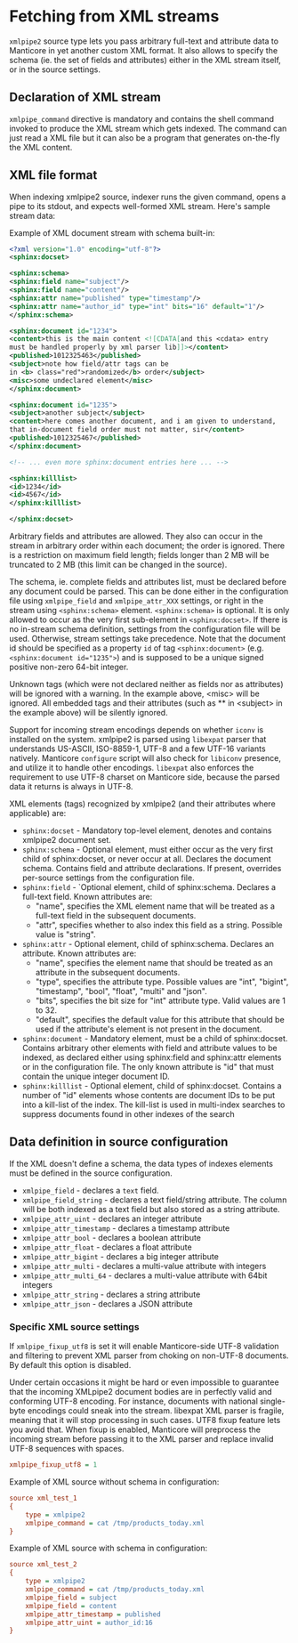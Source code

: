 # Fetching from XML streams

`xmlpipe2` source type lets you pass arbitrary full-text and attribute data to Manticore in yet another custom XML format. It also allows to specify the schema (ie. the set of fields and attributes) either in the XML stream itself, or in the source settings.

## Declaration of XML stream
`xmlpipe_command` directive is mandatory and contains the shell command invoked to produce the XML stream which gets indexed. The command can just read a XML file but it can also be a program that generates on-the-fly the XML content.

## XML file format

When indexing xmlpipe2 source, indexer runs the given command, opens a pipe to its stdout, and expects well-formed XML stream. Here's sample stream data:

Example of XML document stream with schema built-in:

```xml
<?xml version="1.0" encoding="utf-8"?>
<sphinx:docset>

<sphinx:schema>
<sphinx:field name="subject"/>
<sphinx:field name="content"/>
<sphinx:attr name="published" type="timestamp"/>
<sphinx:attr name="author_id" type="int" bits="16" default="1"/>
</sphinx:schema>

<sphinx:document id="1234">
<content>this is the main content <![CDATA[and this <cdata> entry
must be handled properly by xml parser lib]]></content>
<published>1012325463</published>
<subject>note how field/attr tags can be
in <b> class="red">randomized</b> order</subject>
<misc>some undeclared element</misc>
</sphinx:document>

<sphinx:document id="1235">
<subject>another subject</subject>
<content>here comes another document, and i am given to understand,
that in-document field order must not matter, sir</content>
<published>1012325467</published>
</sphinx:document>

<!-- ... even more sphinx:document entries here ... -->

<sphinx:killlist>
<id>1234</id>
<id>4567</id>
</sphinx:killlist>

</sphinx:docset>
```

Arbitrary fields and attributes are allowed. They also can occur in the stream in arbitrary order within each document; the order is ignored. There is a restriction on maximum field length; fields longer than 2 MB will be truncated to 2 MB (this limit can be changed in the source).

The schema, ie. complete fields and attributes list, must be declared before any document could be parsed. This can be done either in the configuration file using `xmlpipe_field` and `xmlpipe_attr_XXX` settings, or right in the stream using `<sphinx:schema>` element. `<sphinx:schema>` is optional. It is only allowed to occur as the very first sub-element in `<sphinx:docset>`. If there is no in-stream schema definition, settings from the configuration file will be used. Otherwise, stream settings take precedence.
Note that the document id should be specified as a property `id` of tag `<sphinx:document>` (e.g. `<sphinx:document id="1235">`) and is supposed to be a unique signed positive non-zero 64-bit integer.

Unknown tags (which were not declared neither as fields nor as attributes) will be ignored with a warning. In the example above, \<misc\> will be ignored. All embedded tags and their attributes (such as \*\* in \<subject\> in the example above) will be silently ignored.

Support for incoming stream encodings depends on whether `iconv` is installed on the system. xmlpipe2 is parsed using `libexpat` parser that understands US-ASCII, ISO-8859-1, UTF-8 and a few UTF-16 variants natively. Manticore `configure` script will also check for `libiconv` presence, and utilize it to handle other encodings. `libexpat` also enforces the requirement to use UTF-8 charset on Manticore side, because the parsed data it returns is always in UTF-8.

XML elements (tags) recognized by xmlpipe2 (and their attributes where applicable) are:

* `sphinx:docset` - Mandatory top-level element, denotes and contains xmlpipe2 document set.
* `sphinx:schema` - Optional element, must either occur as the very first child of sphinx:docset, or never occur at all. Declares the document schema.     Contains field and attribute declarations. If present, overrides     per-source settings from the configuration file.
* `sphinx:field` - `Optional element, child of sphinx:schema. Declares a full-text field. Known attributes are:
    *   "name", specifies the XML element name that will be treated as a full-text field in the subsequent documents.
    *   "attr", specifies whether to also index this field as a string. Possible value is "string".
* `sphinx:attr` - Optional element, child of sphinx:schema. Declares an attribute. Known attributes are:
    *   "name", specifies the element name that should be treated as an attribute in the subsequent documents.
    *   "type", specifies the attribute type. Possible values are "int", "bigint", "timestamp", "bool", "float", "multi" and "json".
    *   "bits", specifies the bit size for "int" attribute type. Valid  values are 1 to 32.
    *   "default", specifies the default value for this attribute that should be used if the attribute's element is not present in the document.
* `sphinx:document` - Mandatory element, must be a child of sphinx:docset. Contains arbitrary other elements with field and attribute values to be indexed, as declared either using sphinx:field and sphinx:attr elements or in the configuration file. The only known attribute is "id" that must contain the unique integer document ID.
* `sphinx:killlist` -  Optional element, child of sphinx:docset. Contains a number of "id" elements whose contents are document IDs to be put into a kill-list of the index. The kill-list is used in multi-index searches to suppress documents found in other indexes of the search

## Data definition in source configuration

If the XML doesn't define a schema, the data types of indexes elements must be defined in the source configuration.

* `xmlpipe_field` -  declares a `text` field.
* `xmlpipe_field_string` - declares a text field/string attribute. The column will be both indexed as a text field but also stored as a string attribute.
* `xmlpipe_attr_uint` - declares an integer attribute
* `xmlpipe_attr_timestamp` - declares a timestamp attribute
* `xmlpipe_attr_bool` -  declares a boolean attribute
* `xmlpipe_attr_float` - declares a float attribute
* `xmlpipe_attr_bigint` - declares a big integer attribute
* `xmlpipe_attr_multi` - declares a multi-value attribute with integers
* `xmlpipe_attr_multi_64` - declares a multi-value attribute with 64bit integers
* `xmlpipe_attr_string` - declares a string attribute
* `xmlpipe_attr_json` - declares a JSON attribute

### Specific XML source settings

If `xmlpipe_fixup_utf8` is set it will enable  Manticore-side UTF-8 validation and filtering to prevent XML parser from choking on non-UTF-8 documents. By default this option is disabled.

Under certain occasions it might be hard or even impossible to guarantee that the incoming XMLpipe2 document bodies are in perfectly valid and conforming UTF-8 encoding. For instance, documents with national single-byte encodings could sneak into the stream. libexpat XML parser is fragile, meaning that it will stop processing in such cases. UTF8 fixup feature lets you avoid that. When fixup is enabled, Manticore will preprocess the incoming stream before passing it to the XML parser and replace invalid UTF-8 sequences with spaces.

```ini
xmlpipe_fixup_utf8 = 1
```

Example of XML source without schema in configuration:

```ini
source xml_test_1
{
    type = xmlpipe2
    xmlpipe_command = cat /tmp/products_today.xml
}
```

Example of XML source with schema in configuration:

```ini
source xml_test_2
{
    type = xmlpipe2
    xmlpipe_command = cat /tmp/products_today.xml
    xmlpipe_field = subject
    xmlpipe_field = content
    xmlpipe_attr_timestamp = published
    xmlpipe_attr_uint = author_id:16
}
```
